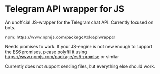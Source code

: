 # Telegram API wrapper for JS

An unofficial JS-wrapper for the Telegram chat API. Currently focused on bots.

npm: https://www.npmjs.com/package/teleapiwrapper

Needs promises to work. If your JS-engine is not new enough to support the ES6 promises, please polyfill it using https://www.npmjs.com/package/es6-promise or similar

Currently does not support sending files, but everything else should work.
